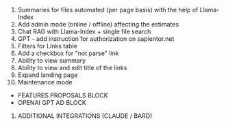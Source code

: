 1. Summaries for files automated (per page basis) with the help of Llama-Index
3. Add admin mode (online / offline) affecting the estimates
4. Chat RAG with Llama-Index + single file search
5. GPT - add instruction for authorization on sapientor.net
6. Filters for Links table
7. Add a checkbox for "not parse" link
8. Ability to view summary
9. Ability to view and edit title of the links
10. Expand landing page
11. Maintenance mode
- FEATURES PROPOSALS BLOCK
- OPENAI GPT AD BLOCK
1.    ADDITIONAL INTEGRATIONS (CLAUDE / BARD)